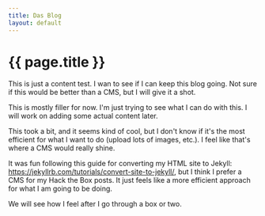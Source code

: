 ```yaml
---
title: Das Blog
layout: default
---
```




# {{ page.title }}

This is just a content test.
I wan to see if I can keep this blog going.
Not sure if this would be better than a CMS, but I will give it a shot.

This is mostly filler for now. I'm just trying to see what I can do with this. I will work on adding some actual content later.

This took a bit, and it seems kind of cool, but I don't know if it's the most efficient for what I want to do (upload lots of images, etc.). I feel like that's where a CMS would really shine.

It was fun following this guide for converting my HTML site to Jekyll: https://jekyllrb.com/tutorials/convert-site-to-jekyll/, but I think I prefer a CMS for my Hack the Box posts. It just feels like a more efficient approach for what I am going to be doing.

We will see how I feel after I go through a box or two.